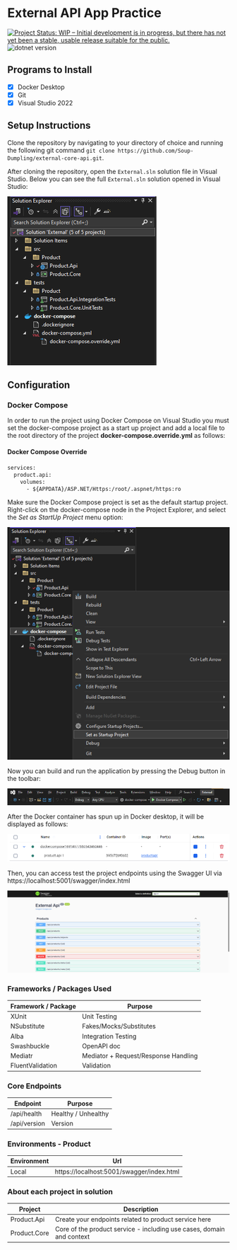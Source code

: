 # External API App Practice

[![Project Status: WIP – Initial development is in progress, but there has not yet been a stable, usable release suitable for the public.](https://www.repostatus.org/badges/latest/wip.svg)](https://www.repostatus.org/#wip)
![dotnet version](https://img.shields.io/badge/dotnet-8.0-green)

## Programs to Install

- [x] Docker Desktop
- [x] Git
- [x] Visual Studio 2022

## Setup Instructions

Clone the repository by navigating to your directory of choice and running the following git command `git clone https://github.com/Soup-Dumpling/external-core-api.git`.

After cloning the repository, open the `External.sln` solution file in Visual Studio. Below you can see the full `External.sln` solution opened in Visual Studio:

![Visual Studio Solution](docs/media/vs-solution.png)

## Configuration

### Docker Compose

In order to run the project using Docker Compose on Visual Studio you must set the docker-compose project as a start up project and add a local file to the root directory of the project **docker-compose.override.yml** as follows:

#### Docker Compose Override

```
services:
  product.api:
    volumes:
      - ${APPDATA}/ASP.NET/Https:/root/.aspnet/https:ro

```

Make sure the Docker Compose project is set as the default startup project. Right-click on the docker-compose node in the Project Explorer, and select the _Set as StartUp Project_ menu option:

![Set Docker Compose as StartUp Project](docs/media/vs-startup-project.png)

Now you can build and run the application by pressing the Debug button in the toolbar:

![Start debugging](docs/media/vs-debug.png)

After the Docker container has spun up in Docker desktop, it will be displayed as follows:

![Docker container](docs/media/docker-container.png)

Then, you can access test the project endpoints using the Swagger UI via https://localhost:5001/swagger/index.html

![Swagger UI](docs/media/swagger-ui.png)

### Frameworks / Packages Used

| Framework / Package | Purpose                              |
| ------------------- | ------------------------------------ |
| XUnit               | Unit Testing                         |
| NSubstitute         | Fakes/Mocks/Substitutes              |
| Alba                | Integration Testing                  |
| Swashbuckle         | OpenAPI doc                          |
| Mediatr             | Mediator + Request/Response Handling |
| FluentValidation    | Validation                           |

### Core Endpoints

| Endpoint     | Purpose             |
| ------------ | ------------------- |
| /api/health  | Healthy / Unhealthy |
| /api/version | Version             |

### Environments - Product

| Environment | Url                                       |
| ----------- | ----------------------------------------- |
| Local       | https://localhost:5001/swagger/index.html |

### About each project in solution

| Project      | Description                                                           |
| ------------ | --------------------------------------------------------------------- |
| Product.Api  | Create your endpoints related to product service here                 |
| Product.Core | Core of the product service - including use cases, domain and context |
